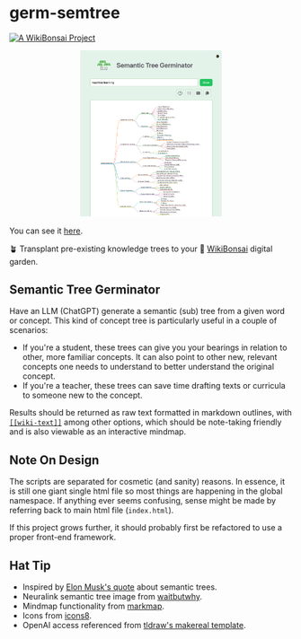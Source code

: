 # germ-semtree

[![A WikiBonsai Project](https://img.shields.io/badge/%F0%9F%8E%8B-A%20WikiBonsai%20Project-brightgreen)](https://github.com/wikibonsai/wikibonsai)

<p align="center">
  <img src="./demo.png" height="50%" width="50%">
</p>

You can see it [here](grow.netlify.app).

🪴 Transplant pre-existing knowledge trees to your 🎋 [WikiBonsai](https://github.com/wikibonsai/wikibonsai) digital garden.

## Semantic Tree Germinator

Have an LLM (ChatGPT) generate a semantic (sub) tree from a given word or concept. This kind of concept tree is particularly useful in a couple of scenarios:

- If you're a student, these trees can give you your bearings in relation to other, more familiar concepts. It can also point to other new, relevant concepts one needs to understand to better understand the original concept.
- If you're a teacher, these trees can save time drafting texts or curricula to someone new to the concept.

Results should be returned as raw text formatted in markdown outlines, with [`[[wiki-text]]`](https://github.com/wikibonsai/wikirefs) among other options, which should be note-taking friendly and is also viewable as an interactive mindmap.

## Note On Design

The scripts are separated for cosmetic (and sanity) reasons. In essence, it is still one giant single html file so most things are happening in the global namespace. If anything ever seems confusing, sense might be made by referring back to main html file (`index.html`).

If this project grows further, it should probably first be refactored to use a proper front-end framework.

## Hat Tip

- Inspired by [Elon Musk's quote](https://www.reddit.com/r/IAmA/comments/2rgsan/comment/cnfre0a/?utm_source=share&utm_medium=web2x&context=3&rdt=50009) about semantic trees.
- Neuralink semantic tree image from [waitbutwhy](https://waitbutwhy.com/2017/04/neuralink.html).
- Mindmap functionality from [markmap](https://markmap.js.org/).
- Icons from [icons8](https://icons8.com).
- OpenAI access referenced from [tldraw's makereal template](https://github.com/tldraw/make-real-starter).
